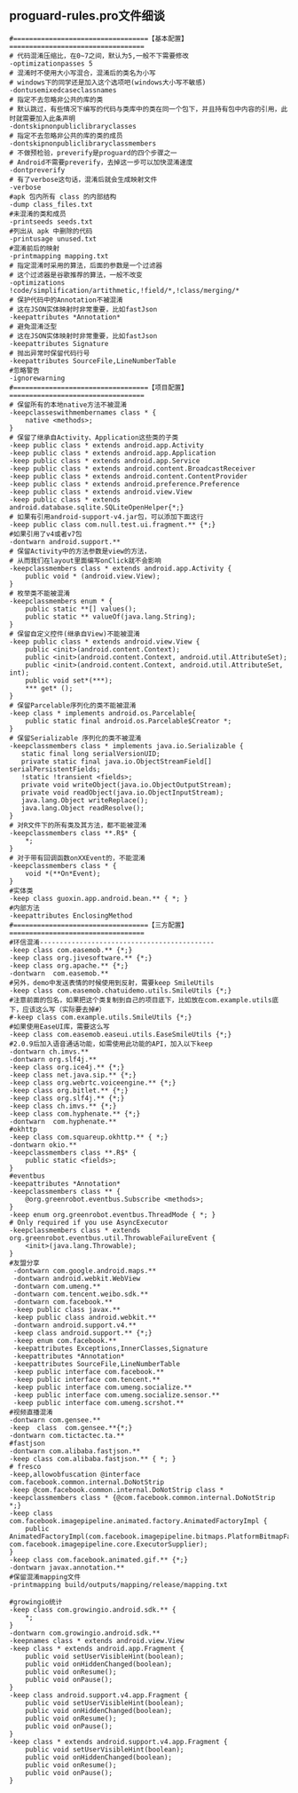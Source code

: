 
## proguard-rules.pro文件细谈

    #==================================【基本配置】==================================
    # 代码混淆压缩比，在0~7之间，默认为5,一般不下需要修改
    -optimizationpasses 5
    # 混淆时不使用大小写混合，混淆后的类名为小写
    # windows下的同学还是加入这个选项吧(windows大小写不敏感)
    -dontusemixedcaseclassnames
    # 指定不去忽略非公共的库的类
    # 默认跳过，有些情况下编写的代码与类库中的类在同一个包下，并且持有包中内容的引用，此时就需要加入此条声明
    -dontskipnonpubliclibraryclasses
    # 指定不去忽略非公共的库的类的成员
    -dontskipnonpubliclibraryclassmembers
    # 不做预检验，preverify是proguard的四个步骤之一
    # Android不需要preverify，去掉这一步可以加快混淆速度
    -dontpreverify
    # 有了verbose这句话，混淆后就会生成映射文件
    -verbose
    #apk 包内所有 class 的内部结构
    -dump class_files.txt
    #未混淆的类和成员
    -printseeds seeds.txt
    #列出从 apk 中删除的代码
    -printusage unused.txt
    #混淆前后的映射
    -printmapping mapping.txt
    # 指定混淆时采用的算法，后面的参数是一个过滤器
    # 这个过滤器是谷歌推荐的算法，一般不改变
    -optimizations !code/simplification/artithmetic,!field/*,!class/merging/*
    # 保护代码中的Annotation不被混淆
    # 这在JSON实体映射时非常重要，比如fastJson
    -keepattributes *Annotation*
    # 避免混淆泛型
    # 这在JSON实体映射时非常重要，比如fastJson
    -keepattributes Signature
    # 抛出异常时保留代码行号
    -keepattributes SourceFile,LineNumberTable
    #忽略警告
    -ignorewarning
    #==================================【项目配置】==================================
    # 保留所有的本地native方法不被混淆
    -keepclasseswithmembernames class * {
        native <methods>;
    }
    # 保留了继承自Activity、Application这些类的子类
    -keep public class * extends android.app.Activity
    -keep public class * extends android.app.Application
    -keep public class * extends android.app.Service
    -keep public class * extends android.content.BroadcastReceiver
    -keep public class * extends android.content.ContentProvider
    -keep public class * extends android.preference.Preference
    -keep public class * extends android.view.View
    -keep public class * extends android.database.sqlite.SQLiteOpenHelper{*;}
    # 如果有引用android-support-v4.jar包，可以添加下面这行
    -keep public class com.null.test.ui.fragment.** {*;}
    #如果引用了v4或者v7包
    -dontwarn android.support.**
    # 保留Activity中的方法参数是view的方法，
    # 从而我们在layout里面编写onClick就不会影响
    -keepclassmembers class * extends android.app.Activity {
        public void * (android.view.View);
    }
    # 枚举类不能被混淆
    -keepclassmembers enum * {
        public static **[] values();
        public static ** valueOf(java.lang.String);
    }
    # 保留自定义控件(继承自View)不能被混淆
    -keep public class * extends android.view.View {
        public <init>(android.content.Context);
        public <init>(android.content.Context, android.util.AttributeSet);
        public <init>(android.content.Context, android.util.AttributeSet, int);
        public void set*(***);
        *** get* ();
    }
    # 保留Parcelable序列化的类不能被混淆
    -keep class * implements android.os.Parcelable{
        public static final android.os.Parcelable$Creator *;
    }
    # 保留Serializable 序列化的类不被混淆
    -keepclassmembers class * implements java.io.Serializable {
       static final long serialVersionUID;
       private static final java.io.ObjectStreamField[] serialPersistentFields;
       !static !transient <fields>;
       private void writeObject(java.io.ObjectOutputStream);
       private void readObject(java.io.ObjectInputStream);
       java.lang.Object writeReplace();
       java.lang.Object readResolve();
    }
    # 对R文件下的所有类及其方法，都不能被混淆
    -keepclassmembers class **.R$* {
        *;
    }
    # 对于带有回调函数onXXEvent的，不能混淆
    -keepclassmembers class * {
        void *(**On*Event);
    }
    #实体类
    -keep class guoxin.app.android.bean.** { *; }
    #内部方法
    -keepattributes EnclosingMethod
    #==================================【三方配置】==================================
    #环信混淆--------------------------------------------
    -keep class com.easemob.** {*;}
    -keep class org.jivesoftware.** {*;}
    -keep class org.apache.** {*;}
    -dontwarn  com.easemob.**
    #另外，demo中发送表情的时候使用到反射，需要keep SmileUtils
    -keep class com.easemob.chatuidemo.utils.SmileUtils {*;}
    #注意前面的包名，如果把这个类复制到自己的项目底下，比如放在com.example.utils底下，应该这么写（实际要去掉#）
    #-keep class com.example.utils.SmileUtils {*;}
    #如果使用EaseUI库，需要这么写
    -keep class com.easemob.easeui.utils.EaseSmileUtils {*;}
    #2.0.9后加入语音通话功能，如需使用此功能的API，加入以下keep
    -dontwarn ch.imvs.**
    -dontwarn org.slf4j.**
    -keep class org.ice4j.** {*;}
    -keep class net.java.sip.** {*;}
    -keep class org.webrtc.voiceengine.** {*;}
    -keep class org.bitlet.** {*;}
    -keep class org.slf4j.** {*;}
    -keep class ch.imvs.** {*;}
    -keep class com.hyphenate.** {*;}
    -dontwarn  com.hyphenate.**
    #okhttp
    -keep class com.squareup.okhttp.** { *;}
    -dontwarn okio.**
    -keepclassmembers class **.R$* {
        public static <fields>;
    }
    #eventbus
    -keepattributes *Annotation*
    -keepclassmembers class ** {
        @org.greenrobot.eventbus.Subscribe <methods>;
    }
    -keep enum org.greenrobot.eventbus.ThreadMode { *; }
    # Only required if you use AsyncExecutor
    -keepclassmembers class * extends org.greenrobot.eventbus.util.ThrowableFailureEvent {
        <init>(java.lang.Throwable);
    }
    #友盟分享
     -dontwarn com.google.android.maps.**
     -dontwarn android.webkit.WebView
     -dontwarn com.umeng.**
     -dontwarn com.tencent.weibo.sdk.**
     -dontwarn com.facebook.**
     -keep public class javax.**
     -keep public class android.webkit.**
     -dontwarn android.support.v4.**
     -keep class android.support.** {*;}
     -keep enum com.facebook.**
     -keepattributes Exceptions,InnerClasses,Signature
     -keepattributes *Annotation*
     -keepattributes SourceFile,LineNumberTable
     -keep public interface com.facebook.**
     -keep public interface com.tencent.**
     -keep public interface com.umeng.socialize.**
     -keep public interface com.umeng.socialize.sensor.**
     -keep public interface com.umeng.scrshot.**
    #视频直播混淆
    -dontwarn com.gensee.**
    -keep  class  com.gensee.**{*;}
    -dontwarn com.tictactec.ta.**
    #fastjson
    -dontwarn com.alibaba.fastjson.**
    -keep class com.alibaba.fastjson.** { *; }
    # fresco
    -keep,allowobfuscation @interface com.facebook.common.internal.DoNotStrip
    -keep @com.facebook.common.internal.DoNotStrip class *
    -keepclassmembers class * {@com.facebook.common.internal.DoNotStrip *;}
    -keep class com.facebook.imagepipeline.animated.factory.AnimatedFactoryImpl {
        public AnimatedFactoryImpl(com.facebook.imagepipeline.bitmaps.PlatformBitmapFactory, com.facebook.imagepipeline.core.ExecutorSupplier);
    }
    -keep class com.facebook.animated.gif.** {*;}
    -dontwarn javax.annotation.**
    #保留混淆mapping文件
    -printmapping build/outputs/mapping/release/mapping.txt

    #growingio统计
    -keep class com.growingio.android.sdk.** {
        *;
    }
    -dontwarn com.growingio.android.sdk.**
    -keepnames class * extends android.view.View
    -keep class * extends android.app.Fragment {
        public void setUserVisibleHint(boolean);
        public void onHiddenChanged(boolean);
        public void onResume();
        public void onPause();
    }
    -keep class android.support.v4.app.Fragment {
        public void setUserVisibleHint(boolean);
        public void onHiddenChanged(boolean);
        public void onResume();
        public void onPause();
    }
    -keep class * extends android.support.v4.app.Fragment {
        public void setUserVisibleHint(boolean);
        public void onHiddenChanged(boolean);
        public void onResume();
        public void onPause();
    }
